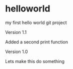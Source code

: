 helloworld
==========

my first hello world git project

Version 1.1

Added a second print function


Version 1.0

Lets make this do something


